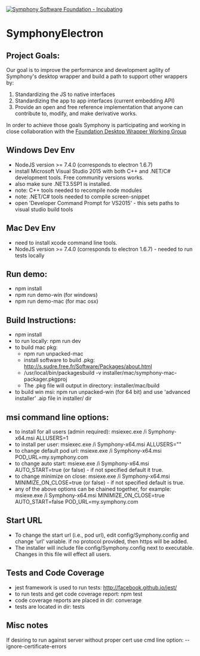 [![Symphony Software Foundation - Incubating](https://cdn.rawgit.com/symphonyoss/contrib-toolbox/master/images/ssf-badge-incubating.svg)](https://symphonyoss.atlassian.net/wiki/display/FM/Incubating)

# SymphonyElectron

## Project Goals:

Our goal is to improve the performance and development agility of Symphony's desktop wrapper and build a path to support other wrappers by:

1. Standardizing the JS to native interfaces
2. Standardizing the app to app interfaces (current embedding API)
3. Provide an open and free reference implementation that anyone can contribute to, modify, and make derivative works.

In order to achieve those goals Symphony is participating and working in close collaboration with the [Foundation Desktop Wrapper Working Group](https://symphonyoss.atlassian.net/wiki/display/WGDWAPI/Working+Group+-+Desktop+Wrapper+API)

## Windows Dev Env
- NodeJS version >= 7.4.0 (corresponds to electron 1.6.7)
- install Microsoft Visual Studio 2015 with both C++ and .NET/C# development tools. Free community versions works.
- also make sure .NET3.5SP1 is installed.
- note: C++ tools needed to recompile node modules
- note: .NET/C# tools needed to compile screen-snippet
- open 'Developer Command Prompt for VS2015' - this sets paths to visual studio build tools

## Mac Dev Env
- need to install xcode command line tools.
- NodeJS version >= 7.4.0 (corresponds to electron 1.6.7) - needed to run tests locally

## Run demo:
- npm install
- npm run demo-win (for windows)
- npm run demo-mac (for mac osx)

## Build Instructions:
- npm install
- to run locally: npm run dev
- to build mac pkg: 
  * npm run unpacked-mac
  * install software to build .pkg: http://s.sudre.free.fr/Software/Packages/about.html
  * /usr/local/bin/packagesbuild -v installer/mac/symphony-mac-packager.pkgproj
  * The .pkg file will output in directory: installer/mac/build
- to build win msi: npm run unpacked-win (for 64 bit) and use 'advanced installer' .aip file in installer/ dir

## msi command line options:
- to install for all users (admin required): msiexec.exe /i Symphony-x64.msi ALLUSERS=1
- to install per user: msiexec.exe /i Symphony-x64.msi ALLUSERS=""
- to change default pod url: msiexe.exe /i Symphony-x64.msi POD_URL=my.symphony.com
- to change auto start: msiexe.exe /i Symphony-x64.msi AUTO_START=true (or false) - if not specified default it true.
- to change minimize on close: msiexe.exe /i Symphony-x64.msi MINIMIZE_ON_CLOSE=true (or false) - if not specified default is true.
- any of the above options can be chained together, for example: msiexe.exe /i Symphony-x64.msi MINIMIZE_ON_CLOSE=true AUTO_START=false POD_URL=my.symphony.com

## Start URL
- To change the start url (i.e., pod url), edit config/Symphony.config and change 'url' variable. if no protocol provided, then https will be added.
- The installer will include file config/Symphony.config next to executable. Changes in this file will effect all users.  

## Tests and Code Coverage
- jest framework is used to run tests: http://facebook.github.io/jest/
- to run tests and get code coverage report: npm test
- code coverage reports are placed in dir: converage
- tests are located in dir: tests

## Misc notes
If desiring to run against server without proper cert use cmd line option: --ignore-certificate-errors
